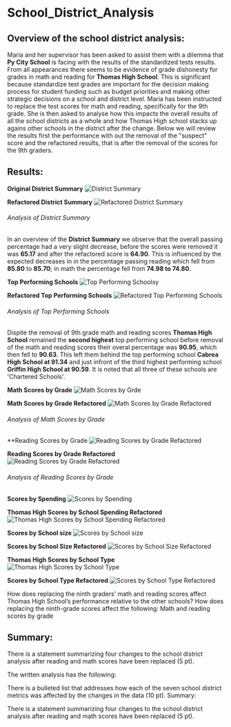 # School_District_Analysis

## Overview of the school district analysis:

Maria and her supervisor has been asked to assist them with a dilemma that __Py City School__ is facing with the results of the standardized tests results.  From all appearances there seems to be evidence of grade dishonesty for grades in math and reading for __Thomas High School__. This is significant because standardize test grades are important for the decision making process for student funding such as budget priorities and making other strategic decisions on a school and district level. 
Maria has been instructed to replace the test scores for math and reading, specifically for the 9th grade. She is then asked to analyse how this impacts the overall results of all the school districts as a whole and how Thomas High school stacks up agains other schools in the district after the change. Below we will review the results first the performance with out the removal of the "suspect" score and the refactored results, that is after the removal of the scores for the 9th graders.

## Results:

**Original District Summary**
![District Summary](https://github.com/wallaceportia/School_District_Analysis/blob/main/Resources/Resource_pics/District_Summary.PNG)

**Refactored District Summary**
![Refactored District Summary](https://github.com/wallaceportia/School_District_Analysis/blob/main/Resources/Resource_pics/Refactored_District_Summary.PNG)

###### Analysis of District Summary

In an overview of the __District Summary__  we observe that the overall passing percentage had a very slight decrease, before the scores were removed it was __65.17__ and after the refactored score is __64.90__.  This is influenced by the expected decreases in in the percentage passing reading which fell from __85.80__ to __85.70__; in math the percentage fell from __74.98 to 74.80__.

**Top Performing Schools**
![Top Performing Schoolsy](https://github.com/wallaceportia/School_District_Analysis/blob/main/Resources/Resource_pics/Top_Performing_Schools.PNG)

**Refactored Top Performing Schools**
![Refactored Top Performing Schools](https://github.com/wallaceportia/School_District_Analysis/blob/main/Resources/Resource_pics/Refactored_Top_Performing_Schools.PNG)

###### Analysis of Top Performing Schools

Dispite the removal of 9th grade math and reading scores __Thomas High School__ remained the __second highest__ top performing school before removal of the math and reading scores their overal percentage was __90.95__, which then fell to __90.63__. This left them behind the top performing school __Cabrea High School at 91.34__ and just infront of the third highest performing school __Griffin High School at 90.59__.  It is noted that all three of these schools are 'Chartered Schools'.


**Math Scores by Grade**
![Math Scores by Grde](https://github.com/wallaceportia/School_District_Analysis/blob/main/Resources/Resource_pics/Percentage_Passing_Math.PNG)

**Math Scores by Grade Refactored**
![Math Scores by Grade Refactored](https://github.com/wallaceportia/School_District_Analysis/blob/main/Resources/Resource_pics/Refactored_Passing_Math_ByGrade.PNG)

###### Analysis of Math Scores by Grade


**Reading Scores by Grade
![Reading Scores by Grade Refactored](https://github.com/wallaceportia/School_District_Analysis/blob/main/Resources/Resource_pics/Passing_Reading_by_Grade.PNG)

**Reading Scores by Grade Refactored**
![Reading Scores by Grade Refactored](https://github.com/wallaceportia/School_District_Analysis/blob/main/Resources/Resource_pics/Refactored_Reading_byGrade.PNG)

###### Analysis of Reading Scores by Grade

**Scores by Spending**
![Scores by Spending](https://github.com/wallaceportia/School_District_Analysis/blob/main/Resources/Resource_pics/Schools_Spending.PNG)

**Thomas High Scores by School Spending Refactored** 
![Thomas High Scores by School Spending Refactored](https://github.com/wallaceportia/School_District_Analysis/blob/main/Resources/Resource_pics/Refactored_School_Spending.PNG)

**Scores by School size**
![Scores by School size](https://github.com/wallaceportia/School_District_Analysis/blob/main/Resources/Resource_pics/School_Spending_Size.PNG)

**Scores by School Size Refactored**
![Scores by School Size Refactored](https://github.com/wallaceportia/School_District_Analysis/blob/main/Resources/Resource_pics/Refactored__School_Spending_Size.PNG)

**Thomas High Scores by School Type**
![Thomas High Scores by School Type](https://github.com/wallaceportia/School_District_Analysis/blob/main/Resources/Resource_pics/Spending_School_Type.PNG)

**Scores by School Type Refactored**
![Scores by School Type Refactored](https://github.com/wallaceportia/School_District_Analysis/blob/main/Resources/Resource_pics/Refactored_Spending_Type.PNG)


How does replacing the ninth graders’ math and reading scores affect Thomas High School’s performance relative to the other schools?
How does replacing the ninth-grade scores affect the following:
Math and reading scores by grade



## Summary:

There is a statement summarizing four changes to the school district analysis after reading and math scores have been replaced (5 pt).




The written analysis has the following:



There is a bulleted list that addresses how each of the seven school district metrics was affected by the changes in the data (10 pt).
Summary:

There is a statement summarizing four changes to the school district analysis after reading and math scores have been replaced (5 pt).
